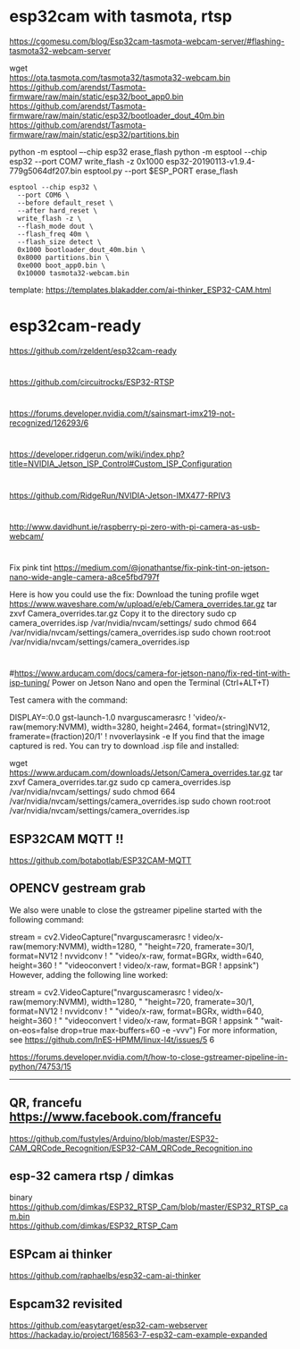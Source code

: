 # esp32cam with tasmota, rtsp

https://cgomesu.com/blog/Esp32cam-tasmota-webcam-server/#flashing-tasmota32-webcam-server


wget \
https://ota.tasmota.com/tasmota32/tasmota32-webcam.bin \
  https://github.com/arendst/Tasmota-firmware/raw/main/static/esp32/boot_app0.bin \
  https://github.com/arendst/Tasmota-firmware/raw/main/static/esp32/bootloader_dout_40m.bin \
  https://github.com/arendst/Tasmota-firmware/raw/main/static/esp32/partitions.bin


python -m esptool –-chip esp32 erase_flash
python -m esptool --chip esp32 --port COM7 write_flash -z 0x1000 esp32-20190113-v1.9.4-779g5064df207.bin
esptool.py --port $ESP_PORT erase_flash

```
esptool --chip esp32 \
  --port COM6 \
  --before default_reset \
  --after hard_reset \
  write_flash -z \
  --flash_mode dout \
  --flash_freq 40m \
  --flash_size detect \
  0x1000 bootloader_dout_40m.bin \
  0x8000 partitions.bin \
  0xe000 boot_app0.bin \
  0x10000 tasmota32-webcam.bin
```

template:
https://templates.blakadder.com/ai-thinker_ESP32-CAM.html

# esp32cam-ready
https://github.com/rzeldent/esp32cam-ready
#
https://github.com/circuitrocks/ESP32-RTSP
#
https://forums.developer.nvidia.com/t/sainsmart-imx219-not-recognized/126293/6
#
https://developer.ridgerun.com/wiki/index.php?title=NVIDIA_Jetson_ISP_Control#Custom_ISP_Configuration
#
https://github.com/RidgeRun/NVIDIA-Jetson-IMX477-RPIV3
#
http://www.davidhunt.ie/raspberry-pi-zero-with-pi-camera-as-usb-webcam/
#

Fix pink tint
https://medium.com/@jonathantse/fix-pink-tint-on-jetson-nano-wide-angle-camera-a8ce5fbd797f

Here is how you could use the fix:
Download the tuning profile
wget https://www.waveshare.com/w/upload/e/eb/Camera_overrides.tar.gz
tar zxvf Camera_overrides.tar.gz 
Copy it to the directory
sudo cp camera_overrides.isp /var/nvidia/nvcam/settings/
sudo chmod 664 /var/nvidia/nvcam/settings/camera_overrides.isp
sudo chown root:root /var/nvidia/nvcam/settings/camera_overrides.isp
#
#
#https://www.arducam.com/docs/camera-for-jetson-nano/fix-red-tint-with-isp-tuning/
Power on Jetson Nano and open the Terminal (Ctrl+ALT+T)

Test camera with the command:

DISPLAY=:0.0 gst-launch-1.0 nvarguscamerasrc ! 'video/x-raw(memory:NVMM), width=3280, height=2464, format=(string)NV12, framerate=(fraction)20/1' ! nvoverlaysink -e
If you find that the image captured is red. You can try to download .isp file and installed:

wget https://www.arducam.com/downloads/Jetson/Camera_overrides.tar.gz
tar zxvf Camera_overrides.tar.gz
sudo cp camera_overrides.isp /var/nvidia/nvcam/settings/
sudo chmod 664 /var/nvidia/nvcam/settings/camera_overrides.isp
sudo chown root:root /var/nvidia/nvcam/settings/camera_overrides.isp

## ESP32CAM MQTT !!
https://github.com/botabotlab/ESP32CAM-MQTT

## OPENCV gestream grab
We also were unable to close the gstreamer pipeline started with the following command:

stream = cv2.VideoCapture("nvarguscamerasrc ! video/x-raw(memory:NVMM), width=1280, "
                                       "height=720, framerate=30/1, format=NV12 ! nvvidconv ! "
                                       "video/x-raw, format=BGRx, width=640, height=360 ! "
                                       "videoconvert ! video/x-raw, format=BGR ! appsink")
However, adding the following line worked:

stream = cv2.VideoCapture("nvarguscamerasrc ! video/x-raw(memory:NVMM), width=1280, "
                                       "height=720, framerate=30/1, format=NV12 ! nvvidconv ! "
                                       "video/x-raw, format=BGRx, width=640, height=360 ! "
                                       "videoconvert ! video/x-raw, format=BGR ! appsink "
                                       "wait-on-eos=false drop=true max-buffers=60 -e -vvv")
For more information, see https://github.com/InES-HPMM/linux-l4t/issues/5 6

https://forums.developer.nvidia.com/t/how-to-close-gstreamer-pipeline-in-python/74753/15

--------------
## QR, francefu   https://www.facebook.com/francefu
https://github.com/fustyles/Arduino/blob/master/ESP32-CAM_QRCode_Recognition/ESP32-CAM_QRCode_Recognition.ino

## esp-32 camera rtsp / dimkas
binary  https://github.com/dimkas/ESP32_RTSP_Cam/blob/master/ESP32_RTSP_cam.bin  <br>
https://github.com/dimkas/ESP32_RTSP_Cam  <br>

## ESPcam ai thinker
https://github.com/raphaelbs/esp32-cam-ai-thinker
## Espcam32 revisited
https://github.com/easytarget/esp32-cam-webserver <br>
https://hackaday.io/project/168563-7-esp32-cam-example-expanded

